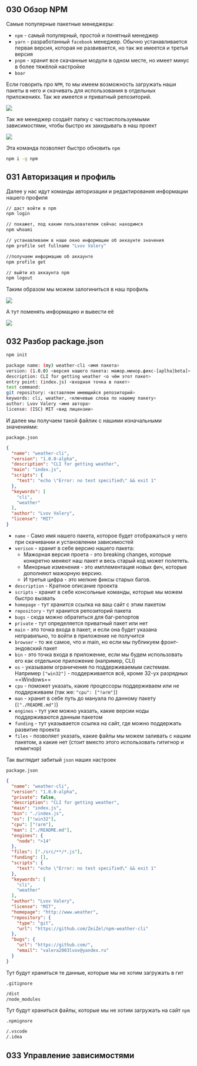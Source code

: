 ## 030 Обзор NPM

Самые популярные пакетные менеджеры:
- `npm` - самый популярный, простой и понятный менеджер
- `yarn` - разработанный `facebook` менеджер. Обычно устанавливается первая версия, которая не развивается, но так же имеется и третья версия
- `pnpm` - хранит все скачанные модули в одном месте, но имеет минус в более тяжёлой настройке
- `boar`

Если говорить про `NPM`, то мы имеем возможность загружать наши пакеты в него и скачивать для использования в отдельных приложениях. Так же имеется и приватный репозиторий.

![](_png/Pasted%20image%2020221123201051.png)

Так же менеджер создаёт папку с частоиспользуемыми зависимостями, чтобы быстро их закидывать в наш проект

![](_png/Pasted%20image%2020221123201018.png)

Эта команда позволяет быстро обновить `npm`

```bash
npm i -g npm
```


## 031 Авторизация и профиль

Далее у нас идут команды авторизации и редактирования информации нашего профиля 

```bash
// даст войти в npm
npm login

// покажет, под каким пользователем сейчас находимся
npm whoami

// устанавливаем в наше окно информации об аккаунте значения
npm profile set fullname "Lvov Valery"

//получаем информацию об аккаунте
npm profile get

// выйти из аккаунта npm
npm logout
```

Таким образом мы можем залогиниться в наш профиль

![](_png/Pasted%20image%2020221123203032.png)

А тут поменять информацию и вывести её

![](_png/Pasted%20image%2020221123203308.png)

## 032 Разбор package.json



```bash
npm init
```


```bash
package name: (my) weather-cli <имя пакета>
version: (1.0.0) <версия нашего пакета: мажор.минор.фикс-[aplha|beta]>                                                                                                 
description: CLI for getting weather <о чём этот пакет>                                                                             
entry point: (index.js) <входная точка в пакет>                                                                                          
test command:                                                                                                    
git repository: <вставляем имеющийся репозиторий>                                                                                                
keywords: cli, weather, <ключевые слова по нашему пакету>                                                                                           
author: Lvov Valery <имя автора>
license: (ISC) MIT <вид лицензии>
```

И далее мы получаем такой файлик с нашими изначальными значениями:

`package.json`
```JSON
{
  "name": "weather-cli",
  "version": "1.0.0-alpha",
  "description": "CLI for getting weather",
  "main": "index.js",
  "scripts": {
    "test": "echo \"Error: no test specified\" && exit 1"
  },
  "keywords": [
    "cli",
    "weather"
  ],
  "author": "Lvov Valery",
  "license": "MIT"
}

```

- `name` - Само имя нашего пакета, которое будет отображаться у него при скачивании и установлении зависимостей
- `verison` - хранит в себе версию нашего пакета:
	- Мажорная версия проета - это breaking changes, которые конкретно меняют наш пакет и весь старый код может полететь. 
	- Минорные изменения - это имплементация новых фич, которые дополняют мажорную версию. 
	- И третья цифра - это мелкие фиксы старых багов.
- `description` - Кратное описание проекта
- `scripts` - хранит в себе консольные команды, которые мы можем быстро вызвать
- `homepage` - тут хранится ссылка на ваш сайт с этим пакетом
- `repository` - тут хранится репозиторий пакета
- `bugs` - сюда можно обратиться для баг-репортов
- `private` - тут определяется приватный пакет или нет
- `main` - это точка входа в пакет, и если она будет указана неправильно, то войти в приложение не получится
- `browser` - то же самое, что и main, но если мы публикуем фронт-эндовский пакет
- `bin` - это точка входа в приложение, если мы будем использовать его как отдельное приложение (например, CLI)
- `os` - указываем ограничения по поддерживаемым системам. Например `["win32"]` - поддерживается всё, кроме 32-ух разрядных ==Windows==
- `cpu` - поможет указать, какие процессоры поддерживаем или не поддерживаем (так же: `"cpu": ["!arm"]`)
- `man` - хранит в себе путь до мануала по данному пакету (`["./README.md"]`)
- `engines` - тут уже можно указать, какие версии ноды поддерживаются данным пакетом
- `funding` - тут указывается ссылка на сайт, где можно поддержать развитие проекта
- `files` - позволяет указать, какие файлы мы можем заливать с нашим пакетом, а какие нет (стоит вместо этого использовать гитигнор и нпмигнор)

Так выглядит забитый `json` наших настроек

`package.json`
```JSON
{
  "name": "weather-cli",
  "version": "1.0.0-alpha",
  "private": false,
  "description": "CLI for getting weather",
  "main": "index.js",
  "bin": "./index.js",
  "os": ["!win32"],
  "cpu": ["!arm"],
  "man": ["./README.md"],
  "engines": {
    "node": ">14"
  },
  "files": ["./src/**/*.js"],
  "funding": [],
  "scripts": {
    "test": "echo \"Error: no test specified\" && exit 1"
  },
  "keywords": [
    "cli",
    "weather"
  ],
  "author": "Lvov Valery",
  "license": "MIT",
  "homepage": "http://www.weather",
  "repository": {
    "type": "git",
    "url": "https://github.com/ZeiZel/npm-weather-cli"
  },
  "bugs": {
    "url": "https://github.com/",
    "email": "valera2003lvov@yandex.ru"
  }
}
```

Тут будут храниться те данные, которые мы не хотим загружать в гит

`.gitignore`
```md
/dist
/node_modules
```

Тут будут храниться файлы, которые мы не хотим загружать на сайт `npm`

`.npmignore`
```md
/.vscode
/.idea
```

## 033 Управление зависимостями







